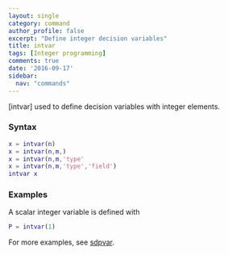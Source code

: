 ```yaml
---
layout: single
category: command
author_profile: false
excerpt: "Define integer decision variables"
title: intvar
tags: [Integer programming]
comments: true
date: '2016-09-17'
sidebar:
  nav: "commands"
---
```


[intvar] used to define decision variables with integer elements.

### Syntax

````matlab
x = intvar(n)
x = intvar(n,m,)
x = intvar(n,m,'type'
x = intvar(n,m,'type','field')
intvar x
````

### Examples

A scalar integer variable is defined with

````matlab
P = intvar(1)
````

For more examples, see [sdpvar](/command/sdpvar).
